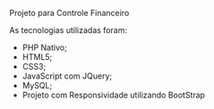 Projeto para Controle Financeiro

As tecnologias utilizadas foram:
- PHP Nativo;
- HTML5;
- CSS3;
- JavaScript com JQuery;
- MySQL;
- Projeto com Responsividade utilizando BootStrap
